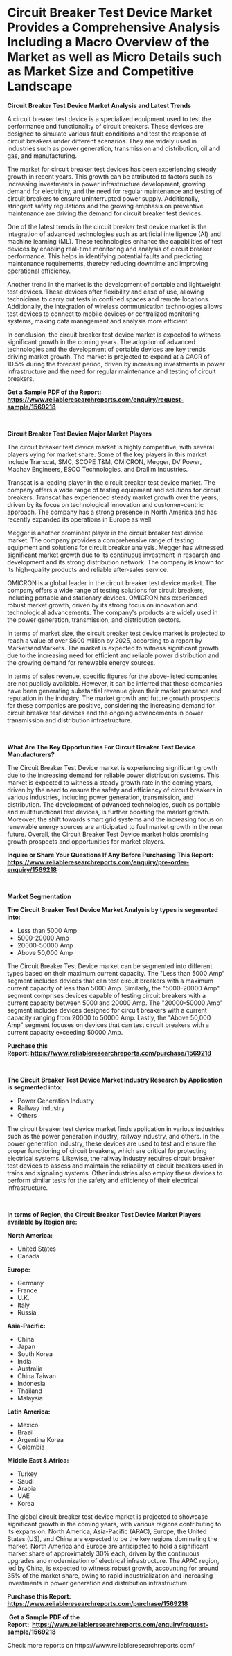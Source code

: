 <p><h1>Circuit Breaker Test Device Market Provides a Comprehensive Analysis Including a Macro Overview of the Market as well as Micro Details such as Market Size and Competitive Landscape</h1></p><p><strong>Circuit Breaker Test Device Market Analysis and Latest Trends</strong></p>
<p><p>A circuit breaker test device is a specialized equipment used to test the performance and functionality of circuit breakers. These devices are designed to simulate various fault conditions and test the response of circuit breakers under different scenarios. They are widely used in industries such as power generation, transmission and distribution, oil and gas, and manufacturing.</p><p>The market for circuit breaker test devices has been experiencing steady growth in recent years. This growth can be attributed to factors such as increasing investments in power infrastructure development, growing demand for electricity, and the need for regular maintenance and testing of circuit breakers to ensure uninterrupted power supply. Additionally, stringent safety regulations and the growing emphasis on preventive maintenance are driving the demand for circuit breaker test devices.</p><p>One of the latest trends in the circuit breaker test device market is the integration of advanced technologies such as artificial intelligence (AI) and machine learning (ML). These technologies enhance the capabilities of test devices by enabling real-time monitoring and analysis of circuit breaker performance. This helps in identifying potential faults and predicting maintenance requirements, thereby reducing downtime and improving operational efficiency.</p><p>Another trend in the market is the development of portable and lightweight test devices. These devices offer flexibility and ease of use, allowing technicians to carry out tests in confined spaces and remote locations. Additionally, the integration of wireless communication technologies allows test devices to connect to mobile devices or centralized monitoring systems, making data management and analysis more efficient.</p><p>In conclusion, the circuit breaker test device market is expected to witness significant growth in the coming years. The adoption of advanced technologies and the development of portable devices are key trends driving market growth. The market is projected to expand at a CAGR of 10.5% during the forecast period, driven by increasing investments in power infrastructure and the need for regular maintenance and testing of circuit breakers.</p></p>
<p><strong>Get a Sample PDF of the Report:&nbsp; <a href="https://www.reliableresearchreports.com/enquiry/request-sample/1569218">https://www.reliableresearchreports.com/enquiry/request-sample/1569218</a></strong></p>
<p>&nbsp;</p>
<p><strong>Circuit Breaker Test Device Major Market Players</strong></p>
<p><p>The circuit breaker test device market is highly competitive, with several players vying for market share. Some of the key players in this market include Transcat, SMC, SCOPE T&M, OMICRON, Megger, DV Power, Madhav Engineers, ESCO Technologies, and Drallim Industries.</p><p>Transcat is a leading player in the circuit breaker test device market. The company offers a wide range of testing equipment and solutions for circuit breakers. Transcat has experienced steady market growth over the years, driven by its focus on technological innovation and customer-centric approach. The company has a strong presence in North America and has recently expanded its operations in Europe as well.</p><p>Megger is another prominent player in the circuit breaker test device market. The company provides a comprehensive range of testing equipment and solutions for circuit breaker analysis. Megger has witnessed significant market growth due to its continuous investment in research and development and its strong distribution network. The company is known for its high-quality products and reliable after-sales service.</p><p>OMICRON is a global leader in the circuit breaker test device market. The company offers a wide range of testing solutions for circuit breakers, including portable and stationary devices. OMICRON has experienced robust market growth, driven by its strong focus on innovation and technological advancements. The company's products are widely used in the power generation, transmission, and distribution sectors.</p><p>In terms of market size, the circuit breaker test device market is projected to reach a value of over $600 million by 2025, according to a report by MarketsandMarkets. The market is expected to witness significant growth due to the increasing need for efficient and reliable power distribution and the growing demand for renewable energy sources.</p><p>In terms of sales revenue, specific figures for the above-listed companies are not publicly available. However, it can be inferred that these companies have been generating substantial revenue given their market presence and reputation in the industry. The market growth and future growth prospects for these companies are positive, considering the increasing demand for circuit breaker test devices and the ongoing advancements in power transmission and distribution infrastructure.</p></p>
<p>&nbsp;</p>
<p><strong>What Are The Key Opportunities For Circuit Breaker Test Device Manufacturers?</strong></p>
<p><p>The Circuit Breaker Test Device market is experiencing significant growth due to the increasing demand for reliable power distribution systems. This market is expected to witness a steady growth rate in the coming years, driven by the need to ensure the safety and efficiency of circuit breakers in various industries, including power generation, transmission, and distribution. The development of advanced technologies, such as portable and multifunctional test devices, is further boosting the market growth. Moreover, the shift towards smart grid systems and the increasing focus on renewable energy sources are anticipated to fuel market growth in the near future. Overall, the Circuit Breaker Test Device market holds promising growth prospects and opportunities for market players.</p></p>
<p><strong>Inquire or Share Your Questions If Any Before Purchasing This Report: <a href="https://www.reliableresearchreports.com/enquiry/pre-order-enquiry/1569218">https://www.reliableresearchreports.com/enquiry/pre-order-enquiry/1569218</a></strong></p>
<p>&nbsp;</p>
<p><strong>Market Segmentation</strong></p>
<p><strong>The Circuit Breaker Test Device Market Analysis by types is segmented into:</strong></p>
<p><ul><li>Less than 5000 Amp</li><li>5000-20000 Amp</li><li>20000-50000 Amp</li><li>Above 50,000 Amp</li></ul></p>
<p><p>The Circuit Breaker Test Device market can be segmented into different types based on their maximum current capacity. The "Less than 5000 Amp" segment includes devices that can test circuit breakers with a maximum current capacity of less than 5000 Amp. Similarly, the "5000-20000 Amp" segment comprises devices capable of testing circuit breakers with a current capacity between 5000 and 20000 Amp. The "20000-50000 Amp" segment includes devices designed for circuit breakers with a current capacity ranging from 20000 to 50000 Amp. Lastly, the "Above 50,000 Amp" segment focuses on devices that can test circuit breakers with a current capacity exceeding 50000 Amp.</p></p>
<p><strong>Purchase this Report:&nbsp;<a href="https://www.reliableresearchreports.com/purchase/1569218">https://www.reliableresearchreports.com/purchase/1569218</a></strong></p>
<p>&nbsp;</p>
<p><strong>The Circuit Breaker Test Device Market Industry Research by Application is segmented into:</strong></p>
<p><ul><li>Power Generation Industry</li><li>Railway Industry</li><li>Others</li></ul></p>
<p><p>The circuit breaker test device market finds application in various industries such as the power generation industry, railway industry, and others. In the power generation industry, these devices are used to test and ensure the proper functioning of circuit breakers, which are critical for protecting electrical systems. Likewise, the railway industry requires circuit breaker test devices to assess and maintain the reliability of circuit breakers used in trains and signaling systems. Other industries also employ these devices to perform similar tests for the safety and efficiency of their electrical infrastructure.</p></p>
<p>&nbsp;</p>
<p><strong>In terms of Region, the Circuit Breaker Test Device Market Players available by Region are:</strong></p>
<p>
    <p> <strong> North America: </strong>
        <ul>
            <li>United States</li>
            <li>Canada</li>
        </ul>
        </p> 
    <p> <strong> Europe: </strong>
        <ul>
            <li>Germany</li>
            <li>France</li>
            <li>U.K.</li>
            <li>Italy</li>
            <li>Russia</li>
        </ul>
        </p> 
    <p> <strong> Asia-Pacific: </strong>
        <ul>
            <li>China</li>
            <li>Japan</li>
            <li>South Korea</li>
            <li>India</li>
            <li>Australia</li>
            <li>China Taiwan</li>
            <li>Indonesia</li>
            <li>Thailand</li>
            <li>Malaysia</li>
        </ul>
        </p> 
    <p> <strong> Latin America: </strong>
        <ul>
            <li>Mexico</li>
            <li>Brazil</li>
            <li>Argentina Korea</li>
            <li>Colombia</li>
        </ul>
        </p> 
    <p> <strong> Middle East & Africa: </strong>
        <ul>
            <li>Turkey</li>
            <li>Saudi</li>
            <li>Arabia</li>
            <li>UAE</li>
            <li>Korea</li>
        </ul>
    </p>
    </p>
<p><p>The global circuit breaker test device market is projected to showcase significant growth in the coming years, with various regions contributing to its expansion. North America, Asia-Pacific (APAC), Europe, the United States (US), and China are expected to be the key regions dominating the market. North America and Europe are anticipated to hold a significant market share of approximately 30% each, driven by the continuous upgrades and modernization of electrical infrastructure. The APAC region, led by China, is expected to witness robust growth, accounting for around 35% of the market share, owing to rapid industrialization and increasing investments in power generation and distribution infrastructure.</p></p>
<p><strong>Purchase this Report: <a href="https://www.reliableresearchreports.com/purchase/1569218">https://www.reliableresearchreports.com/purchase/1569218</a></strong></p>
<p>&nbsp;<strong>Get a Sample PDF of the Report:&nbsp;&nbsp;<a href="https://www.reliableresearchreports.com/enquiry/request-sample/1569218">https://www.reliableresearchreports.com/enquiry/request-sample/1569218</a></strong></p>
<p><strong></strong></p>
<p>Check more reports on https://www.reliableresearchreports.com/</p>